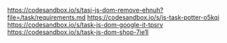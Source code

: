 https://codesandbox.io/s/tasj-js-dom-remove-ehnuh?file=/task/requirements.md
https://codesandbox.io/s/js-task-potter-o5kqi
https://codesandbox.io/s/task-js-dom-google-it-tpsrv
https://codesandbox.io/s/task-js-dom-shop-7ie1l
